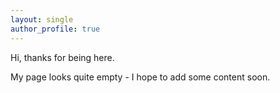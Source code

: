 ```yaml
---
layout: single
author_profile: true
---
```



Hi, thanks for being here.

My page looks quite empty - I hope to add some content soon.

<!--Some of the things I like doing are listed in my [CV](/assets/documents/resume_cv.pdf). -->
